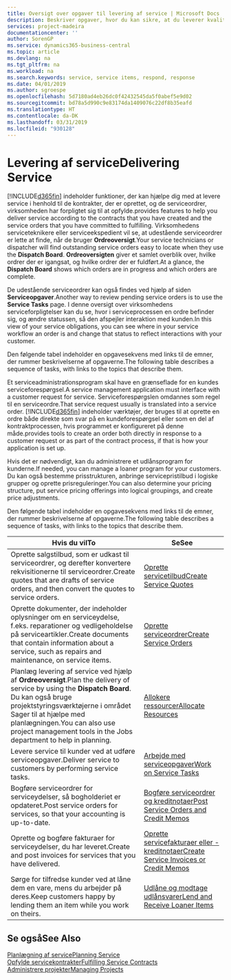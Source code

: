 ```yaml
---
title: Oversigt over opgaver til levering af service | Microsoft Docs
description: Beskriver opgaver, hvor du kan sikre, at du leverer kvalitetsservice og leverer op til aftaler med kunderne.
services: project-madeira
documentationcenter: ''
author: SorenGP
ms.service: dynamics365-business-central
ms.topic: article
ms.devlang: na
ms.tgt_pltfrm: na
ms.workload: na
ms.search.keywords: service, service items, respond, response
ms.date: 04/01/2019
ms.author: sgroespe
ms.openlocfilehash: 5d7180ad4eb26dc0f42432545da5f0abef5e9d02
ms.sourcegitcommit: bd78a5d990c9e83174da1409076c22df8b35eafd
ms.translationtype: HT
ms.contentlocale: da-DK
ms.lasthandoff: 03/31/2019
ms.locfileid: "930128"
---
```

# <a name="delivering-service"></a><span data-ttu-id="61fa1-103">Levering af service</span><span class="sxs-lookup"><span data-stu-id="61fa1-103">Delivering Service</span></span>
[!INCLUDE[d365fin](includes/d365fin_md.md)] <span data-ttu-id="61fa1-104">indeholder funktioner, der kan hjælpe dig med at levere service i henhold til de kontrakter, der er oprettet, og de serviceordrer, virksomheden har forpligtet sig til at opfylde.</span><span class="sxs-lookup"><span data-stu-id="61fa1-104">provides features to help you deliver service according to the contracts that you have created and the service orders that you have committed to fulfilling.</span></span> <span data-ttu-id="61fa1-105">Virksomhedens serviceteknikere eller serviceekspedient vil se, at udestående serviceordrer er lette at finde, når de bruger **Ordreoversigt**.</span><span class="sxs-lookup"><span data-stu-id="61fa1-105">Your service technicians or dispatcher will find outstanding service orders easy to locate when they use the **Dispatch Board**.</span></span> <span data-ttu-id="61fa1-106">**Ordreoversigten** giver et samlet overblik over, hvilke ordrer der er igangsat, og hvilke ordrer der er fuldført.</span><span class="sxs-lookup"><span data-stu-id="61fa1-106">At a glance, the **Dispatch Board** shows which orders are in progress and which orders are complete.</span></span>  
  
<span data-ttu-id="61fa1-107">De udestående serviceordrer kan også findes ved hjælp af siden **Serviceopgaver**.</span><span class="sxs-lookup"><span data-stu-id="61fa1-107">Another way to review pending service orders is to use the **Service Tasks** page.</span></span> <span data-ttu-id="61fa1-108">I denne oversigt over virksomhedens serviceforpligtelser kan du se, hvor i serviceprocessen en ordre befinder sig, og ændre statussen, så den afspejler interaktion med kunden.</span><span class="sxs-lookup"><span data-stu-id="61fa1-108">In this view of your service obligations, you can see where in your service workflow an order is and change that status to reflect interactions with your customer.</span></span>  
  
<span data-ttu-id="61fa1-109">Den følgende tabel indeholder en opgavesekvens med links til de emner, der rummer beskrivelserne af opgaverne.</span><span class="sxs-lookup"><span data-stu-id="61fa1-109">The following table describes a sequence of tasks, with links to the topics that describe them.</span></span>   

<span data-ttu-id="61fa1-110">Et serviceadministrationsprogram skal have en grænseflade for en kundes serviceforespørgsel.</span><span class="sxs-lookup"><span data-stu-id="61fa1-110">A service management application must interface with a customer request for service.</span></span> <span data-ttu-id="61fa1-111">Serviceforespørgslen omdannes som regel til en serviceordre.</span><span class="sxs-lookup"><span data-stu-id="61fa1-111">That service request usually is translated into a service order.</span></span> [!INCLUDE[d365fin](includes/d365fin_md.md)] <span data-ttu-id="61fa1-112">indeholder værktøjer, der bruges til at oprette en ordre både direkte som svar på en kundeforespørgsel eller som en del af kontraktprocessen, hvis programmet er konfigureret på denne måde.</span><span class="sxs-lookup"><span data-stu-id="61fa1-112">provides tools to create an order both directly in response to a customer request or as part of the contract process, if that is how your application is set up.</span></span>  
  
<span data-ttu-id="61fa1-113">Hvis det er nødvendigt, kan du administrere et udlånsprogram for kunderne.</span><span class="sxs-lookup"><span data-stu-id="61fa1-113">If needed, you can manage a loaner program for your customers.</span></span> <span data-ttu-id="61fa1-114">Du kan også bestemme prisstrukturen, anbringe servicepristilbud i logiske grupper og oprette prisreguleringer.</span><span class="sxs-lookup"><span data-stu-id="61fa1-114">You can also determine your pricing structure, put service pricing offerings into logical groupings, and create price adjustments.</span></span>  
  
<span data-ttu-id="61fa1-115">Den følgende tabel indeholder en opgavesekvens med links til de emner, der rummer beskrivelserne af opgaverne.</span><span class="sxs-lookup"><span data-stu-id="61fa1-115">The following table describes a sequence of tasks, with links to the topics that describe them.</span></span>   
  
|<span data-ttu-id="61fa1-116">**Hvis du vil**</span><span class="sxs-lookup"><span data-stu-id="61fa1-116">**To**</span></span>|<span data-ttu-id="61fa1-117">**Se**</span><span class="sxs-lookup"><span data-stu-id="61fa1-117">**See**</span></span>|  
|------------|-------------|  
|<span data-ttu-id="61fa1-118">Oprette salgstilbud, som er udkast til serviceordrer, og derefter konvertere rekvisitionerne til serviceordrer.</span><span class="sxs-lookup"><span data-stu-id="61fa1-118">Create quotes that are drafts of service orders, and then convert the quotes to service orders.</span></span>|[<span data-ttu-id="61fa1-119">Oprette servicetilbud</span><span class="sxs-lookup"><span data-stu-id="61fa1-119">Create Service Quotes</span></span>](service-how-to-create-service-quotes.md)|
|<span data-ttu-id="61fa1-120">Oprette dokumenter, der indeholder oplysninger om en serviceydelse, f.eks. reparationer og vedligeholdelse på serviceartikler.</span><span class="sxs-lookup"><span data-stu-id="61fa1-120">Create documents that contain information about a service, such as repairs and maintenance, on service items.</span></span>|[<span data-ttu-id="61fa1-121">Oprette serviceordrer</span><span class="sxs-lookup"><span data-stu-id="61fa1-121">Create Service Orders</span></span>](service-how-to-create-service-orders.md)|
|<span data-ttu-id="61fa1-122">Planlæg levering af service ved hjælp af **Ordreoversigt**.</span><span class="sxs-lookup"><span data-stu-id="61fa1-122">Plan the delivery of service by using the **Dispatch Board**.</span></span> <span data-ttu-id="61fa1-123">Du kan også bruge projektstyringsværktøjerne i området Sager til at hjælpe med planlægningen.</span><span class="sxs-lookup"><span data-stu-id="61fa1-123">You can also use project management tools in the Jobs department to help in planning.</span></span>|[<span data-ttu-id="61fa1-124">Allokere ressourcer</span><span class="sxs-lookup"><span data-stu-id="61fa1-124">Allocate Resources</span></span>](service-how-to-allocate-resources.md)|  
|<span data-ttu-id="61fa1-125">Levere service til kunder ved at udføre serviceopgaver.</span><span class="sxs-lookup"><span data-stu-id="61fa1-125">Deliver service to customers by performing service tasks.</span></span>|[<span data-ttu-id="61fa1-126">Arbejde med serviceopgaver</span><span class="sxs-lookup"><span data-stu-id="61fa1-126">Work on Service Tasks</span></span>](service-how-to-work-on-service-tasks.md)|  
|<span data-ttu-id="61fa1-127">Bogføre serviceordrer for serviceydelser, så bogholderiet er opdateret.</span><span class="sxs-lookup"><span data-stu-id="61fa1-127">Post service orders for services, so that your accounting is up-to-date.</span></span>|[<span data-ttu-id="61fa1-128">Bogføre serviceordrer og kreditnotaer</span><span class="sxs-lookup"><span data-stu-id="61fa1-128">Post Service Orders and Credit Memos</span></span>](service-how-to-post-service-orders.md)|  
|<span data-ttu-id="61fa1-129">Oprette og bogføre fakturaer for serviceydelser, du har leveret.</span><span class="sxs-lookup"><span data-stu-id="61fa1-129">Create and post invoices for services that you have delivered.</span></span>|[<span data-ttu-id="61fa1-130">Oprette servicefakturaer eller -kreditnotaer</span><span class="sxs-lookup"><span data-stu-id="61fa1-130">Create Service Invoices or Credit Memos</span></span>](service-how-create-invoices.md)|  
|<span data-ttu-id="61fa1-131">Sørge for tilfredse kunder ved at låne dem en vare, mens du arbejder på deres.</span><span class="sxs-lookup"><span data-stu-id="61fa1-131">Keep customers happy by lending them an item while you work on theirs.</span></span>| [<span data-ttu-id="61fa1-132">Udlåne og modtage udlånsvarer</span><span class="sxs-lookup"><span data-stu-id="61fa1-132">Lend and Receive Loaner Items</span></span>](service-how-to-lend-receive-loaners.md)|
  
## <a name="see-also"></a><span data-ttu-id="61fa1-133">Se også</span><span class="sxs-lookup"><span data-stu-id="61fa1-133">See Also</span></span>  
[<span data-ttu-id="61fa1-134">Planlægning af service</span><span class="sxs-lookup"><span data-stu-id="61fa1-134">Planning Service</span></span>](service-plan-service.md)  
[<span data-ttu-id="61fa1-135">Opfylde servicekontrakter</span><span class="sxs-lookup"><span data-stu-id="61fa1-135">Fulfilling Service Contracts</span></span>](service-fulfill-service-contracts.md)  
[<span data-ttu-id="61fa1-136">Administrere projekter</span><span class="sxs-lookup"><span data-stu-id="61fa1-136">Managing Projects</span></span>](projects-manage-projects.md)  
